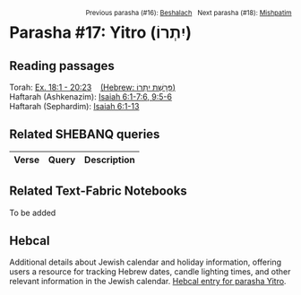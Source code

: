 <span style="float: right;"><sup>Previous parasha (#16): <a href="../16%20-%20Beshalach/README.md#start">Beshalach</a> &nbsp;&nbsp;Next parasha (#18): <a href="../18%20-%20Mishpatim/README.md#start">Mishpatim</a></sup></span>

# Parasha #17: Yitro (יִתְרוֹ)

## Reading passages

Torah: [Ex. 18:1 - 20:23](https://www.stepbible.org/?q=version=NASB2020|reference=Ex.18:1-20:23&options=HNVUG) &nbsp;&nbsp; [(Hebrew: פָּרָשַׁת יִתְרוֹ)](https://tikkun.io/#/p/yitro)<br>
Haftarah (Ashkenazim): [Isaiah 6:1-7:6, 9:5-6](https://www.stepbible.org/?q=version=NASB2020|reference=Is.6:1-7;9:5-6&options=HNVUG)<br>
Haftarah (Sephardim): [Isaiah 6:1-13](https://www.stepbible.org/?q=version=NASB2020|reference=Is.6:1-13&options=HNVUG)

## Related SHEBANQ queries

Verse | Query | Description
--- | --- | ---


## Related Text-Fabric Notebooks

To be added

## Hebcal

Additional details about Jewish calendar and holiday information, offering users a resource for tracking Hebrew dates, candle lighting times, and other relevant information in the Jewish calendar. [Hebcal entry for parasha Yitro](https://www.hebcal.com/sedrot/yitro).
